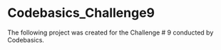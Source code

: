 # Codebasics_Challenge9
The following project was created for the Challenge # 9 conducted by Codebasics.
